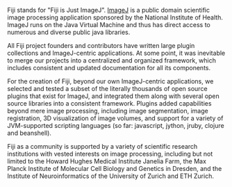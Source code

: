 <p>Fiji stands for "Fiji is Just ImageJ". <a href='http://rsb.info.nih.gov/ij'>ImageJ</a> is a public domain scientific image processing application sponsored by the National Institute of Health. ImageJ runs on the Java Virtual Machine and thus has direct access to numerous and diverse public java libraries.</p>
<p>All Fiji project founders and contributors have written large plugin collections and ImageJ-centric applications. At some point, it was inevitable to merge our projects into a centralized and organized framework, which includes consistent and updated documentation for all its components.</p>
<p>For the creation of Fiji, beyond our own ImageJ-centric applications, we selected and tested a subset of the literally thousands of open source plugins that exist for ImageJ, and integrated them along with several open source libraries into a consistent framework. Plugins added capabilities beyond mere image processing, including image segmentation, image registration, 3D visualization of image volumes, and support for a variety of JVM-supported scripting languages (so far: javascript, jython, jruby, clojure and beanshell).</p>
<p>Fiji as a community is supported by a variety of scientific research institutions with vested interests on image processing, including but not limited to the Howard Hughes Medical Institute Janelia Farm, the Max Planck Institute of Molecular Cell Biology and Genetics in Dresden, and the Institute of Neuroinformatics of the University of Zurich and ETH Zurich.</p>